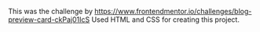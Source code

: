 This was the challenge by https://www.frontendmentor.io/challenges/blog-preview-card-ckPaj01IcS
Used HTML and CSS for creating this project.
